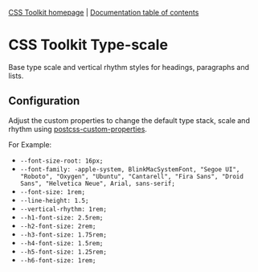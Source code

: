 [CSS Toolkit homepage](http://css-toolkit.com) | [Documentation
table of contents](toc.md)

# CSS Toolkit Type-scale

Base type scale and vertical rhythm styles for headings, paragraphs and lists.

## Configuration

Adjust the custom properties to change the default type stack, scale and rhythm
using [postcss-custom-properties](https://github.com/postcss/postcss-custom-properties).

For Example:

* `--font-size-root: 16px;`
* `--font-family: -apple-system, BlinkMacSystemFont, "Segoe UI", "Roboto", "Oxygen", "Ubuntu", "Cantarell", "Fira Sans", "Droid Sans", "Helvetica Neue", Arial, sans-serif;`
* `--font-size: 1rem;`
* `--line-height: 1.5;`
* `--vertical-rhythm: 1rem;`
* `--h1-font-size: 2.5rem;`
* `--h2-font-size: 2rem;`
* `--h3-font-size: 1.75rem;`
* `--h4-font-size: 1.5rem;`
* `--h5-font-size: 1.25rem;`
* `--h6-font-size: 1rem;`
